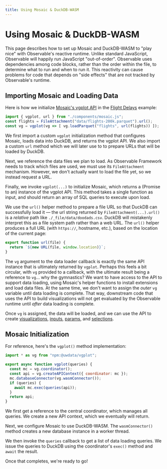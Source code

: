 ```yaml
---
title: Using Mosaic & DuckDB-WASM
---
```


# Using Mosaic & DuckDB-WASM

This page describes how to set up Mosaic and DuckDB-WASM to "play nice" with Observable's reactive runtime.
Unlike standard JavaScript, Observable will happily run JavaScript "out-of-order".
Observable uses dependencies among code blocks, rather than the order within the file, to determine what to run and when to run it.
This reactivity can cause problems for code that depends on "side effects" that are not tracked by Observable's runtime.

## Importing Mosaic and Loading Data

Here is how we initialize [Mosaic's vgplot API](https://uwdata.github.io/mosaic/what-is-mosaic/) in the [Flight Delays](flight-delays) example:

```js run=false
import { vgplot, url } from "./components/mosaic.js";
const flights = FileAttachment("data/flights-200k.parquet").url();
const vg = vgplot(vg => [ vg.loadParquet("flights", url(flights)) ]);
```

We first import a custom `vgplot` initialization method that configures Mosaic, loads data into DuckDB, and returns the vgplot API. We also import a custom `url` method which we will later use to to prepare URLs that will be loaded by DuckDB.

Next, we reference the data files we plan to load.
As Observable Framework needs to track which files are used, we must use its `FileAttachment` mechanism.
However, we don't actually want to load the file yet, so we instead request a URL.

Finally, we invoke `vgplot(...)` to initialize Mosaic, which returns a (Promise to an) instance of the vgplot API.
This method takes a single function as input, and should return an array of SQL queries to execute upon load.

We use the `url()` helper method to prepare a file URL so that DuckDB can successfully load it &mdash; the url string returned by `FileAttachment(...).url()` is a _relative_ path like `./_file/data/doodads.csv`.
DuckDB will mistakenly interpret this as a file system path rather than a web URL.
The `url()` helper produces a full URL (with `https://`, hostname, etc.), based on the location of the current page:

```js run=false
export function url(file) {
  return `${new URL(file, window.location)}`;
}
```

The `vg` argument to the data loader callback is exactly the same API instance that is ultimately returned by `vgplot`.
Perhaps this feels a bit circular, with `vg` provided to a callback, with the ultimate result being a reference to `vg`... why the gymnastics?
We want to have access to the API to support data loading, using Mosaic's helper functions to install extensions and load data files.
At the same time, we don't want to assign the _outer_ `vg` variable until data loading is complete.
That way, downstream code that uses the API to build visualizations will not get evaluated by the Observable runtime until _after_ data loading is complete.

Once `vg` is assigned, the data will be loaded, and we can use the API to create [visualizations](https://uwdata.github.io/mosaic/vgplot/),
[inputs](https://uwdata.github.io/mosaic/inputs/),
[params](https://uwdata.github.io/mosaic/core/#params), and
[selections](https://uwdata.github.io/mosaic/core/#selections).

## Mosaic Initialization

For reference, here's the `vgplot()` method implementation:

```js run=false
import * as vg from "npm:@uwdata/vgplot";

export async function vgplot(queries) {
  const mc = vg.coordinator();
  const api = vg.createAPIContext({ coordinator: mc });
  mc.databaseConnector(vg.wasmConnector());
  if (queries) {
    await mc.exec(queries(api));
  }
  return api;
}
```

We first get a reference to the central coordinator, which manages all queries.
We create a new API context, which we eventually will return.

Next, we configure Mosaic to use DuckDB-WASM.
The `wasmConnector()` method creates a new database instance in a worker thread.

We then invoke the `queries` callback to get a list of data loading queries.
We issue the queries to DuckDB using the coordinator's `exec()` method and `await` the result.

Once that completes, we're ready to go!
